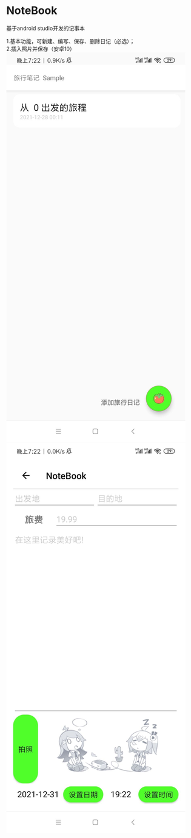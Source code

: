 # NoteBook

基于android studio开发的记事本

1.基本功能，可新建、编写、保存、删除日记（必选）；<br/>
2.插入照片并保存（安卓10）
  ![img1](https://github.com/xinjiawei/NoteBook/blob/main/example/4A2F6B277C71F396BB82193EB5A9D4DC.jpg)
  ![img2](https://github.com/xinjiawei/NoteBook/blob/main/example/5DF7ED2C8BB10C49E4A21623A779BD3B.jpg)

